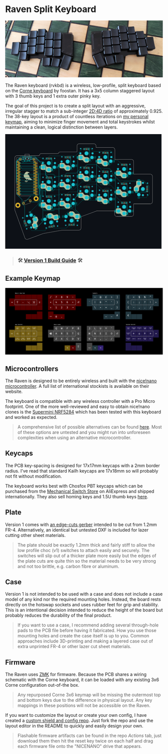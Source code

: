 # Raven Split Keyboard

![PCB Preview](images/keyboard-on-chess-board.jpg)

The Raven keyboard (rvkbd) is a wireless, low-profile, split keyboard based on the [Corne keyboard](https://github.com/foostan/crkbd) by foostan. It has a 3x5 column staggered layout with 3 thumb keys and 1 extra outer pinky key.

The goal of this project is to create a split layout with an aggressive, irregular stagger to match a sub-integer [2D:4D ratio](https://en.wikipedia.org/wiki/Digit_ratio) of approximately 0.925. The 38-key layout is a product of countless iterations on [my personal keymap](images/example-keymap.png), aiming to minimize finger movement and total keystrokes whilst maintaining a clean, logical distinction between layers.

<img src="images/wiring-diagram.png" width="500rem" />

> ### 🛠️ [Version 1 Build Guide](raven-split-38key/raven-split-38key__choc-hotswap-n!n/BUILD_GUIDE.md) 🛠️

## Example Keymap

![Example Keymap](images/example-keymap.png)


## Microcontrollers

The Raven is designed to be entirely wireless and built with the [nice!nano microcontroller](https://nicekeyboards.com/nice-nano/). A full list of international stockists is available on their website.

The keyboard is compatible with any wireless controller with a Pro Micro footprint. One of the more well-reviewed and easy to obtain nice!nano clones is the [Supermini NRF5284](https://www.aliexpress.com/item/1005006035505133.html) which has been tested with this keyboard and worked as expected.

> A comprehensive list of possible alternatives can be found [here](https://github.com/joric/nrfmicro/wiki/Alternatives). Most of these options are untested and you might run into unforeseen complexities when using an alternative microcontroller.

## Keycaps

The PCB key-spacing is designed for 17x17mm keycaps with a 2mm border radius. I've read that standard Kailh keycaps are 17x18mm so will probably not fit without modification.

The keyboard works best with Chosfox PBT keycaps which can be purchased from the [Mechanical Switch Store](https://www.aliexpress.com/item/1005004558099208.html) on AliExpress and shipped internationally. They also sell homing keys and 1.5U thumb keys [here](https://www.aliexpress.com/item/1005004780019538.html).

## Plate

Version 1 comes with [an edge-cuts gerber](raven-split-38key/raven-split-38key__choc-hotswap-n!n/pcb/gerber.zip  "download") intended to be cut from 1.2mm FR-4. Alternatively, an identical but untested DXF is included for lazer cutting other sheet materials.

> The plate should be exactly 1.2mm thick and fairly stiff to allow the low profile choc (v1) switches to attach easily and securely. The switches will slip out of a thicker plate more easily but the edges of the plate cuts are quite thin so the material needs to be very strong and not too brittle, e.g. carbon fibre or aluminum.

## Case

Version 1 is not intended to be used with a case and does not include a case model of any kind nor the required mounting holes. Instead, the board rests directly on the hotswap sockets and uses rubber feet for grip and stability. This is an intentional decision intended to reduce the height of the board but probably reduces the durability of the final product.

> If you want to use a case, I recommend adding several through-hole pads to the PCB file before having it fabricated. How you use those mounting holes and create the case itself is up to you. Common approaches include 3D-printing and making a layered case out of extra unprinted FR-4 or other lazer cut sheet materials.

## Firmware

The Raven uses [ZMK](https://zmk.dev/docs) for firmware. Because the PCB shares a wiring schematic with the Corne keyboard, it can be loaded with any existing 3x6 Corne configuration out-of-the box.

> Any repurposed Corne 3x6 keymap will be missing the outermost top and bottom keys due to the difference in physical layout. Any key mappings in these positions will not be accessible on the Raven.

If you want to customize the layout or create your own config, I have created a [custom shield and config repo](https://github.com/joelove/rvkbd-zmk-config). Just fork the repo and use the layout editor in the README to quickly and easily design your own.

> Flashable firmware artifacts can be found in the repo _Actions_ tab, just download them then hit the reset key twice on each half and drag each firmware file onto the "NICENANO" drive that appears.
